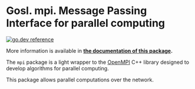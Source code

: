 # Gosl. mpi. Message Passing Interface for parallel computing

[![go.dev reference](https://img.shields.io/badge/go.dev-reference-007d9c?logo=go&logoColor=white&style=flat-square)](https://pkg.go.dev/github.com/cpmech/gosl/mpi)

More information is available in **[the documentation of this package](https://pkg.go.dev/github.com/cpmech/gosl/mpi).**

The `mpi` package is a light wrapper to the [OpenMPI](https://www.open-mpi.org) C++ library designed
to develop algorithms for parallel computing.

This package allows parallel computations over the network.
